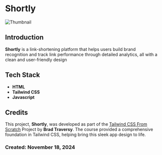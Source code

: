 # Shortly

![Thumbnail](/thumbnail/shortly.gif)

## Introduction
**Shortly** is a link-shortening platform that helps users build brand recognition and track link performance through detailed analytics, all with a clean and user-friendly design

## Tech Stack
- **HTML**
- **Tailwind CSS**
- **Javascript**

## Credits
This project, **Shortly**, was developed as part of the [Tailwind CSS From Scratch](https://www.udemy.com/course/tailwind-from-scratch) Project by **Brad Traversy**. The course provided a comprehensive foundation in Tailwind CSS, helping bring this sleek app design to life. 

### Created: November 18, 2024
